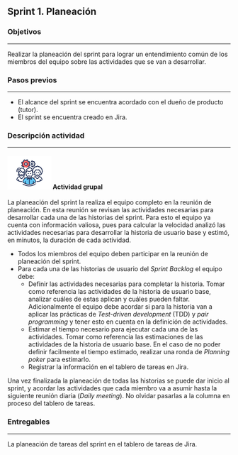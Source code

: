 ## Sprint 1. Planeación

### Objetivos
---

Realizar la planeación del sprint para lograr un entendimiento común de los miembros del equipo sobre las actividades que se van a desarrollar.


### Pasos previos
---

* El alcance del sprint se encuentra acordado con el dueño de producto (tutor).
* El sprint se encuentra creado en Jira.


### Descripción actividad
---

#### ![](./../../../assets/images/grupo.png) Actividad grupal

La planeación del sprint la realiza el equipo completo en la reunión de planeación. En esta reunión se revisan las actividades necesarias para desarrollar cada una de las historias del sprint. Para esto el equipo ya cuenta con información valiosa, pues para calcular la velocidad analizó las actividades necesarias para desarrollar la historia de usuario base y estimó, en minutos, la duración de cada actividad. 

* Todos los miembros del equipo deben participar en la reunión de planeación del sprint.
* Para cada una de las historias de usuario del *Sprint Backlog* el equipo debe:
  * Definir las actividades necesarias para completar la historia. Tomar como referencia las actividades de la historia de usuario base, analizar cuáles de estas aplican y cuáles pueden faltar. Adicionalmente el equipo debe acordar si para la historia van a aplicar las prácticas de *Test-driven development* (TDD) y *pair programming* y tener esto en cuenta en la definición de actividades. 
  * Estimar el tiempo necesario para ejecutar cada una de las actividades. Tomar como referencia las estimaciones de las actividades de la historia de usuario base. En el caso de no poder definir facilmente el tiempo estimado, realizar una ronda de *Planning poker* para estimarlo.
  * Registrar la información en el tablero de tareas en Jira.

Una vez finalizada la planeación de todas las historias se puede dar inicio al sprint, y acordar las actividades que cada miembro va a asumir hasta la siguiente reunión diaria (*Daily meeting*). No olvidar pasarlas a la columna en proceso del tablero de tareas.

### Entregables
---

La planeación de tareas del sprint en el tablero de tareas de Jira.
